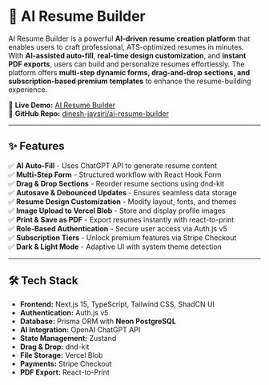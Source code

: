 # 📄 AI Resume Builder

AI Resume Builder is a powerful **AI-driven resume creation platform** that enables users to craft professional, ATS-optimized resumes in minutes. With **AI-assisted auto-fill**, **real-time design customization**, and **instant PDF exports**, users can build and personalize resumes effortlessly. The platform offers **multi-step dynamic forms, drag-and-drop sections, and subscription-based premium templates** to enhance the resume-building experience.

🚀 **Live Demo:** [AI Resume Builder](https://your-live-link.vercel.app/)  
📂 **GitHub Repo:** [dinesh-jaysiri/ai-resume-builder](https://github.com/dinesh-jaysiri/ai-resume-builder)  

---

## ✨ Features

✅ **AI Auto-Fill** - Uses ChatGPT API to generate resume content  
✅ **Multi-Step Form** - Structured workflow with React Hook Form  
✅ **Drag & Drop Sections** - Reorder resume sections using dnd-kit  
✅ **Autosave & Debounced Updates** - Ensures seamless data storage  
✅ **Resume Design Customization** - Modify layout, fonts, and themes  
✅ **Image Upload to Vercel Blob** - Store and display profile images  
✅ **Print & Save as PDF** - Export resumes instantly with react-to-print  
✅ **Role-Based Authentication** - Secure user access via Auth.js v5  
✅ **Subscription Tiers** - Unlock premium features via Stripe Checkout  
✅ **Dark & Light Mode** - Adaptive UI with system theme detection  

---

## 🛠️ Tech Stack

- **Frontend:** Next.js 15, TypeScript, Tailwind CSS, ShadCN UI  
- **Authentication:** Auth.js v5  
- **Database:** Prisma ORM with **Neon PostgreSQL**  
- **AI Integration:** OpenAI ChatGPT API  
- **State Management:** Zustand  
- **Drag & Drop:** dnd-kit  
- **File Storage:** Vercel Blob  
- **Payments:** Stripe Checkout  
- **PDF Export:** React-to-Print  

